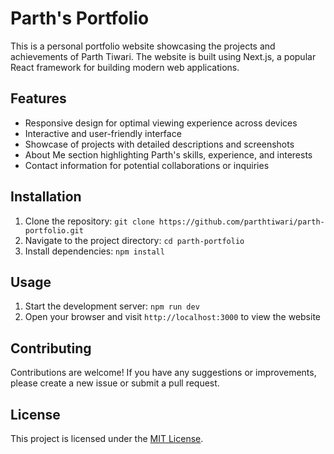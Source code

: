 # Parth's Portfolio

This is a personal portfolio website showcasing the projects and achievements of Parth Tiwari. The website is built using Next.js, a popular React framework for building modern web applications.

## Features

- Responsive design for optimal viewing experience across devices
- Interactive and user-friendly interface
- Showcase of projects with detailed descriptions and screenshots
- About Me section highlighting Parth's skills, experience, and interests
- Contact information for potential collaborations or inquiries

## Installation

1. Clone the repository: `git clone https://github.com/parthtiwari/parth-portfolio.git`
2. Navigate to the project directory: `cd parth-portfolio`
3. Install dependencies: `npm install`

## Usage

1. Start the development server: `npm run dev`
2. Open your browser and visit `http://localhost:3000` to view the website

## Contributing

Contributions are welcome! If you have any suggestions or improvements, please create a new issue or submit a pull request.

## License

This project is licensed under the [MIT License](LICENSE).
